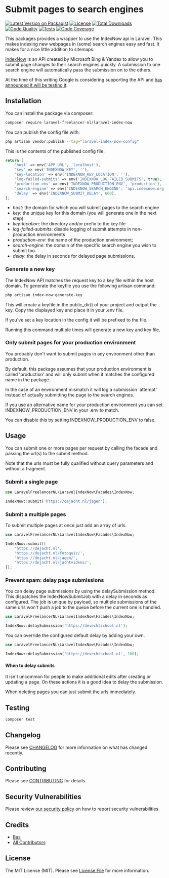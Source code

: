 # Submit pages to search engines

[![Latest Version on Packagist](https://img.shields.io/packagist/v/laravel-freelancer-nl/laravel-index-now.svg?style=flat)](https://packagist.org/packages/laravel-freelancer-nl/laravel-index-now)
[![License](https://img.shields.io/github/license/LaravelFreelancerNL/laravel-index-now)](https://github.com/LaravelFreelancerNL/laravel-index-now/blob/next/LICENSE.md)
[![Total Downloads](https://img.shields.io/packagist/dt/laravel-freelancer-nl/laravel-index-now.svg?style=flat)](https://packagist.org/packages/laravel-freelancer-nl/laravel-index-now)
[![Code Quality](https://img.shields.io/github/workflow/status/LaravelFreelancerNL/laravel-index-now/quality-assurance?label=quality%20assurance)](https://github.com/LaravelFreelancerNL/laravel-index-now/actions?query=workflow%3Aquality-assurance+branch%3Anext)
[![Tests](https://img.shields.io/github/workflow/status/LaravelFreelancerNL/laravel-index-now/run-tests?label=tests)](https://github.com/LaravelFreelancerNL/laravel-index-now/actions?query=workflow%3Arun-tests+branch%3Anext)
[![Code Coverage](https://img.shields.io/scrutinizer/coverage/g/LaravelFreelancerNL/laravel-index-now/next)](https://scrutinizer-ci.com/g/LaravelFreelancerNL/laravel-index-now/?branch=next)

This packages provides a wrapper to use the IndexNow api in Laravel. This makes indexing new webpages in (some) search 
engines easy and fast. It makes for a nice little addition to sitemaps.

[IndexNow](https://www.indexnow.org) is an API created by Microsoft Bing & Yandex to allow you to submit page changes
to their search engines quickly.  A submission to one search engine will automatically pass the submission on to the 
others.

At the time of this writing Google is considering supporting the API 
and [has announced it will be testing it](https://www.searchenginejournal.com/google-will-be-testing-indexnow/426602/).

## Installation

You can install the package via composer:

```bash
composer require laravel-freelancer-nl/laravel-index-now
```

You can publish the config file with:
```bash
php artisan vendor:publish --tag="laravel-index-now-config"
```

This is the contents of the published config file:

```php
return [
    'host' => env('APP_URL', 'localhost'),
    'key' => env('INDEXNOW_KEY', ''),
    'key-location' => env('INDEXNOW_KEY_LOCATION', ''),
    'log-failed-submits' => env('INDEXNOW_LOG_FAILED_SUBMITS', true),
    'production-env' => env('INDEXNOW_PRODUCTION_ENV', 'production'),
    'search-engine' => env('INDEXNOW_SEARCH_ENGINE', 'api.indexnow.org'),
    'delay' => env('INDEXNOW_SUBMIT_DELAY', 600),
];
```
- _host_: the domain for which you will submit pages to the search engine 
- _key_: the unique key for this domain (you will generate one in the next step)
- _key-location_: the directory and/or prefix to the key file
- _log-failed-submits_: disable logging of submit attempts in non-production environments
- _production-env_: the name of the production environment; 
- _search-engine_: the domain of the specific search engine you wish to submit too. 
- _delay_: the delay in seconds for delayed page submissions.

### Generate a new key
The IndexNow API matches the request key to a key file within the host domain. 
To generate the keyfile you use the following artisan command:

```bash
php artisan index-now:generate-key
```
This will create a keyfile in the public_dir() of your project and output the key.
Copy the displayed key and place it in your .env file.

If you've set a key location in the config it will be prefixed to the file.

Running this command multiple times will generate a new key and key file.

### Only submit pages for your production environment
You probably don't want to submit pages in any environment other than production. 

By default, this package assumes that your production environment is called 'production' and will only submit when it 
matches the configured name in the package.

In the case of an environment mismatch it will log a submission 'attempt' instead of actually submitting the page to 
the search engines.

If you use an alternative name for your production environment you can set INDEXNOW_PRODUCTION_ENV in your .env 
to match. 

You can disable this by setting INDEXNOW_PRODUCTION_ENV to false.

## Usage
You can submit one or more pages per request by calling the facade and passing the url(s) to the submit method.

Note that the urls must be fully qualified without query parameters and without a fragment.

### Submit a single page
```php
use LaravelFreelancerNL\LaravelIndexNow\Facades\IndexNow;

IndexNow::submit('https://dejacht.nl/jagen');
```

### Submit a multiple pages
To submit multiple pages at once just add an array of urls.

```php
use LaravelFreelancerNL\LaravelIndexNow\Facades\IndexNow;

IndexNow::submit([
    'https://dejacht.nl',
    'https://dejacht.nl/fotoquiz/',
    'https://dejacht.nl/jagen/',
    'https://dejacht.nl/jachtvideos/',
]);
```

### Prevent spam: delay page submissions
You can delay page submissions by using the delaySubmission method.
This dispatches the IndexNowSubmitJob with a delay in seconds as configured. The job is unique by payload,
so multiple submissions of the same urls won't push a job to the queue before the current one is handled.

```php
use LaravelFreelancerNL\LaravelIndexNow\Facades\IndexNow;

IndexNow::delaySubmission('https://devechtschool.nl');
```

You can override the configured default delay by adding your own.
```php
use LaravelFreelancerNL\LaravelIndexNow\Facades\IndexNow;

IndexNow::delaySubmission('https://devechtschool.nl', 100);
```

#### When to delay submits
It isn't uncommon for people to make additional edits after creating or updating a page. On these actions it is a good idea to delay
the submission.

When deleting pages you can just submit the urls immediately.

## Testing

```bash
composer test
```

## Changelog

Please see [CHANGELOG](CHANGELOG.md) for more information on what has changed recently.

## Contributing

Please see [CONTRIBUTING](https://github.com/spatie/.github/blob/main/CONTRIBUTING.md) for details.

## Security Vulnerabilities

Please review [our security policy](../../security/policy) on how to report security vulnerabilities.

## Credits

- [Bas](https://github.com/LaravelFreelancerNL)
- [All Contributors](../../contributors)

## License

The MIT License (MIT). Please see [License File](LICENSE.md) for more information.
